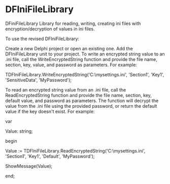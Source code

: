 
# DFIniFileLibrary

DFiniFileLibrary Library for reading, writing, creating ini files with encryption/decryption of values in ini files.

To use the revised DFIniFileLibrary:

Create a new Delphi project or open an existing one.
Add the DFIniFileLibrary unit to your project.
To write an encrypted string value to an .ini file, call the WriteEncryptedString function and provide the file name, section, key, value, and password as parameters. For example:

TDFIniFileLibrary.WriteEncryptedString('C:\mysettings.ini', 'Section1', 'Key1', 'SensitiveData', 'MyPassword');



To read an encrypted string value from an .ini file, call the ReadEncryptedString function and provide the file name, section, key, default value, and password as parameters. The function will decrypt the value from the .ini file using the provided password, or return the default value if the key doesn't exist. For example:

var
  
  Value: string;

begin

  Value := TDFIniFileLibrary.ReadEncryptedString('C:\mysettings.ini', 'Section1', 'Key1', 'Default', 'MyPassword');

  ShowMessage(Value);
  
end;
